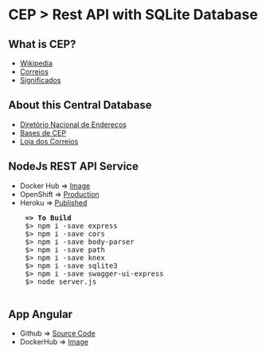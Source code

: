 # CEP > Rest API with SQLite Database

<h2> What is CEP?</h2>
<p>
  <ul>
    <li><a href="https://pt.wikipedia.org/wiki/Código_de_Endereçamento_Postal" target="_blank">Wikipedia</a></li>
    <li><a href="https://www.correios.com.br/precisa-de-ajuda/o-que-e-cep-e-por-que-usa-lo" target="_blank">Correios</a></li>
    <li><a href="https://www.significados.com.br/cep/" target="_blank">Significados</a></li>
  </ul>
</p>

<h2>About this Central Database</h2>
<p>
  <ul>
    <li><a href="https://www.correios.com.br/a-a-z/dne" target="_blank">Diretório Nacional de Endereços</a></li>
    <li><a href="https://www.correios.com.br/precisa-de-ajuda/o-que-e-cep-e-por-que-usa-lo/bases-de-cep" target="_blank">Bases de CEP</a></li>
    <li><a href="http://shopping.correios.com.br/wbm/store/script/wbm2400902p01.aspx?cd_company=ErZW8Dm9i54=&cd_department=SsNp3FlaUpM=" target="_blank">Loja dos Correios</a></li>
  </ul>
</p>
  
<h2> NodeJs REST API Service</h2>
<p>
  <ul>    
    <li>Docker Hub => <a href="https://hub.docker.com/r/avmesquita/apicepnode">Image</a></li>
    <li>OpenShift  => <a href="http://consulta-cep-api-cep.apps.us-east-2.online-starter.openshift.com/">Production</a></li>    
    <li>Heroku     => <a href="https://api-cep-node.herokuapp.com/">Published</a></li>
  </ul>  
  <pre>
    <b>=> To Build</b>
    $> npm i -save express
	$> npm i -save cors
    $> npm i -save body-parser
    $> npm i -save path
    $> npm i -save knex
    $> npm i -save sqlite3
    $> npm i -save swagger-ui-express
    $> node server.js
  </pre>
</p>  

<h2> App Angular</h2>
<p>
   <ul>
     <li>Github => <a href="https://github.com/avmesquita/angular-buscarcep">Source Code</a></li>	
     <li>DockerHub => <a href="https://hub.docker.com/repository/docker/avmesquita/angular-buscarcep">Image</a></li>
   </ul>
</p>
